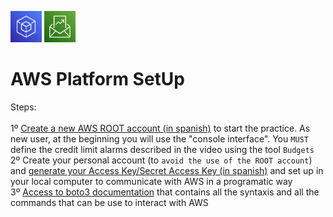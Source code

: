 <p align="left">
  <img src="SDK.png" width="50" height="50">
  <img src="Budgets.png" width="50" height="50"></p>

# AWS Platform SetUp

Steps:<br/>
<br/>
1º [Create a new AWS ROOT account (in spanish)](https://www.youtube.com/watch?v=8AUWxW14lhk&t=4s) to start the practice.   As new user, at the beginning you will use the "console interface".  You `MUST` define the credit limit alarms described in the video using the tool `Budgets`<br/>
2º Create your personal account (to `avoid the use of the ROOT account`) and [generate your Access Key/Secret Access Key (in spanish)](https://www.youtube.com/watch?v=_zMCdUndHy0&t=239s)  and set up in your local computer to communicate with AWS in a programatic way<br/>
3º [Access to boto3 documentation](https://boto3.amazonaws.com/v1/documentation/api/latest/index.html) that contains all the syntaxis and all the commands that can be use to interact with AWS <br/>


